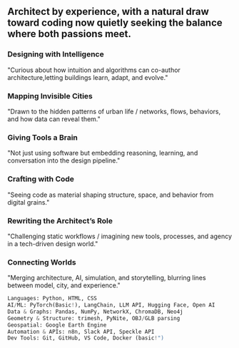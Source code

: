 ## Architect by experience, with a natural draw toward coding now quietly seeking the balance where both passions meet.
  
### Designing with Intelligence
"Curious about how intuition and algorithms can co-author architecture,letting buildings learn, adapt, and evolve."

### Mapping Invisible Cities
"Drawn to the hidden patterns of urban life / networks, flows, behaviors, and how data can reveal them."

### Giving Tools a Brain
"Not just using software but embedding reasoning, learning, and conversation into the design pipeline."

### Crafting with Code
"Seeing code as material shaping structure, space, and behavior from digital grains."

### Rewriting the Architect’s Role
"Challenging static workflows / imagining new tools, processes, and agency in a tech-driven design world."

### Connecting Worlds
"Merging architecture, AI, simulation, and storytelling, blurring lines between model, city, and experience."

```python
Languages: Python, HTML, CSS
AI/ML: PyTorch(Basic!), LangChain, LLM API, Hugging Face, Open AI
Data & Graphs: Pandas, NumPy, NetworkX, ChromaDB, Neo4j
Geometry & Structure: trimesh, PyNite, OBJ/GLB parsing
Geospatial: Google Earth Engine
Automation & APIs: n8n, Slack API, Speckle API
Dev Tools: Git, GitHub, VS Code, Docker (basic!")
```
